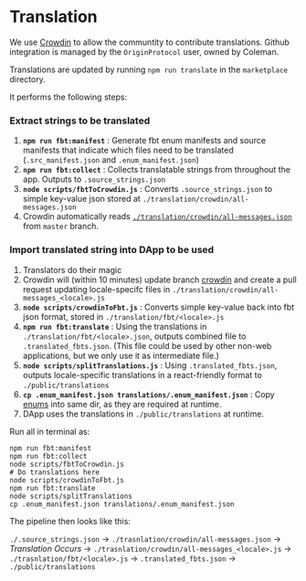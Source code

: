 # Translation

We use [Crowdin](https://crowdin.com/project/originprotocol) to allow the communtity to contribute translations. Github integration is managed by the `OriginProtocol` user, owned by Coleman.

Translations are updated by running `npm run translate` in the `marketplace` directory.

It performs the following steps:

### Extract strings to be translated

1. **`npm run fbt:manifest`** : Generate fbt enum manifests and source manifests that indicate which files need to be translated (`.src_manifest.json` and `.enum_manifest.json`)
1. **`npm run fbt:collect`** : Collects translatable strings from throughout the app. Outputs to `.source_strings.json`
1. **`node scripts/fbtToCrowdin.js`** : Converts `.source_strings.json` to simple key-value json stored at `./translation/crowdin/all-messages.json`
1. Crowdin automatically reads [`./translation/crowdin/all-messages.json`](https://github.com/OriginProtocol/origin/blob/master/dapps/marketplace/translation/crowdin/all-messages.json) from `master` branch. 

### Import translated string into DApp to be used
1. Translators do their magic
1. Crowdin will (within 10 minutes) update branch [crowdin](https://github.com/OriginProtocol/origin/tree/crowdin) and create a pull request updating locale-specifc files in `./translation/crowdin/all-messages_<locale>.js`
1. **`node scripts/crowdinToFbt.js`** : Converts simple key-value back into fbt json format, stored in `./translation/fbt/<locale>.js`
1. **`npm run fbt:translate`** : Using the translations in `./translation/fbt/<locale>.json`, outputs combined file to `.translated_fbts.json`. (This file could be used by other non-web applications, but we only use it as intermediate file.)
1. **`node scripts/splitTranslations.js`** : Using `.translated_fbts.json`, outputs locale-specific translations in a react-friendly format to `./public/translations`
1. **`cp .enum_manifest.json translations/.enum_manifest.json`** : Copy [enums](https://facebookincubator.github.io/fbt/docs/enums#shared-enums) into same dir, as they are required at runtime.
1. DApp uses the translations in `./public/translations` at runtime.

Run all in terminal as:

    npm run fbt:manifest
    npm run fbt:collect
    node scripts/fbtToCrowdin.js
    # Do translations here
    node scripts/crowdinToFbt.js
    npm run fbt:translate
    node scripts/splitTranslations
    cp .enum_manifest.json translations/.enum_manifest.json


The pipeline then looks like this:

`./.source_strings.json` → `./trasnlation/crowdin/all-messages.json` → _Translation Occurs_ → `./trasnlation/crowdin/all-messages_<locale>.js` → `./trasnlation/fbt/<locale>.js` → `.translated_fbts.json` → `./public/translations`
